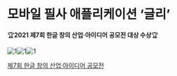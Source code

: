 # 모바일 필사 애플리케이션 ‘글리’

🏆**2021 제7회 한글 창의 산업·아이디어 공모전 대상 수상**🏆

![1](img\glee_1.png)![1](img\glee_2.png)![1](img\glee_3.png)

[제7회 한글 창의 산업·아이디어 공모전](https://www.checkathon.org/korean/hangeulaward/2021/1)
